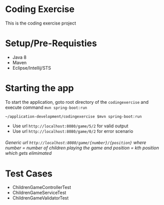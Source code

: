 # Coding Exercise

This is the coding exercise project

# Setup/Pre-Requisties

* Java 8
* Maven
* Eclipse/Intellij/STS

# Starting the app

To start the application, goto root directory of the `codingexercise` and execute command `mvn spring-boot:run`

`~/application-development/codingexercise $mvn spring-boot:run`
* Use url `http://localhost:8080/game/5/2` for valid output
* Use url `http://localhost:8080/game/0/2` for error scenario

###### Generic url `http://localhost:8080/game/{number}/{position}` where number = number of children playing the game and position = kth position which gets elimimated

 

# Test Cases
* ChildrenGameControllerTest
* ChildrenGameServiceTest
* ChildrenGameValidatorTest